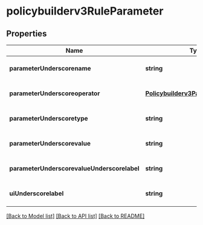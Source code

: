 # policybuilderv3RuleParameter

## Properties
Name | Type | Description | Notes
------------ | ------------- | ------------- | -------------
**parameterUnderscorename** | **string** |  | [optional] [default to null]
**parameterUnderscoreoperator** | [**Policybuilderv3ParameterOperator**](Policybuilderv3ParameterOperator.md) |  | [optional] [default to null]
**parameterUnderscoretype** | **string** |  | [optional] [default to null]
**parameterUnderscorevalue** | **string** |  | [optional] [default to null]
**parameterUnderscorevalueUnderscorelabel** | **string** |  | [optional] [default to null]
**uiUnderscorelabel** | **string** |  | [optional] [default to null]

[[Back to Model list]](../README.md#documentation-for-models) [[Back to API list]](../README.md#documentation-for-api-endpoints) [[Back to README]](../README.md)


